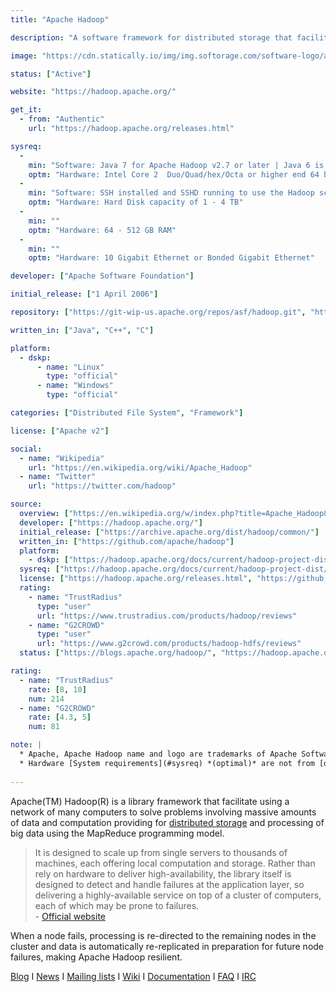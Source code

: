 ```yaml
---
title: "Apache Hadoop"

description: "A software framework for distributed storage that facilitates using a network of many computers to solve problems involving massive amounts of data and computation using MapReduce programming model"

image: "https://cdn.statically.io/img/img.softorage.com/software-logo/apache-hadoop.png?h=80"

status: ["Active"]

website: "https://hadoop.apache.org/"

get_it:
  - from: "Authentic"
    url: "https://hadoop.apache.org/releases.html"

sysreq:
  -
    min: "Software: Java 7 for Apache Hadoop v2.7 or later | Java 6 is supported by v2.6 or earlier"
    optm: "Hardware: Intel Core 2  Duo/Quad/hex/Octa or higher end 64 bit processor PC or Laptop (Minimum operating frequency of 2.5GHz)"
  -
    min: "Software: SSH installed and SSHD running to use the Hadoop scripts that manage remote Hadoop daemons"
    optm: "Hardware: Hard Disk capacity of 1 - 4 TB"
  -
    min: ""
    optm: "Hardware: 64 - 512 GB RAM"
  -
    min: ""
    optm: "Hardware: 10 Gigabit Ethernet or Bonded Gigabit Ethernet"

developer: ["Apache Software Foundation"]

initial_release: ["1 April 2006"]

repository: ["https://git-wip-us.apache.org/repos/asf/hadoop.git", "https://github.com/apache/hadoop"]

written_in: ["Java", "C++", "C"]

platform:
  - dskp:
      - name: "Linux"
        type: "official"
      - name: "Windows"
        type: "official"

categories: ["Distributed File System", "Framework"]

license: ["Apache v2"]

social:
  - name: "Wikipedia"
    url: "https://en.wikipedia.org/wiki/Apache_Hadoop"
  - name: "Twitter"
    url: "https://twitter.com/hadoop"

source:
  overview: ["https://en.wikipedia.org/w/index.php?title=Apache_Hadoop&oldid=878713646", "https://hadoop.apache.org/", "https://hortonworks.com/apache/hadoop/"]
  developer: ["https://hadoop.apache.org/"]
  initial_release: ["https://archive.apache.org/dist/hadoop/common/"]
  written_in: ["https://github.com/apache/hadoop"]
  platform:
    - dskp: ["https://hadoop.apache.org/docs/current/hadoop-project-dist/hadoop-common/SingleCluster.html", "https://wiki.apache.org/hadoop/Hadoop2OnWindows"]
  sysreq: ["https://hadoop.apache.org/docs/current/hadoop-project-dist/hadoop-common/SingleCluster.html", "https://wiki.apache.org/hadoop/HadoopJavaVersions", "https://www.dezyre.com/article/what-are-the-pre-requisites-to-learn-hadoop/170"]
  license: ["https://hadoop.apache.org/releases.html", "https://github.com/apache/hadoop/blob/trunk/LICENSE.txt"]
  rating:
    - name: "TrustRadius"
      type: "user"
      url: "https://www.trustradius.com/products/hadoop/reviews"
    - name: "G2CROWD"
      type: "user"
      url: "https://www.g2crowd.com/products/hadoop-hdfs/reviews"
  status: ["https://blogs.apache.org/hadoop/", "https://hadoop.apache.org/"]

rating:
  - name: "TrustRadius"
    rate: [8, 10]
    num: 214
  - name: "G2CROWD"
    rate: [4.3, 5]
    num: 81

note: |
  * Apache, Apache Hadoop name and logo are trademarks of Apache Software Foundation.
  * Hardware [System requirements](#sysreq) *(optimal)* are not from [official website](https://hadoop.apache.org/).
  
---
```

  Apache(TM) Hadoop(R) is a library framework that facilitate using a network of many computers to solve problems involving massive amounts of data and computation providing for [distributed storage](/categories/distributed-file-system) and processing of big data using the MapReduce programming model.
  
  > It is designed to scale up from single servers to thousands of machines, each offering local computation and storage. Rather than rely on hardware to deliver high-availability, the library itself is designed to detect and handle failures at the application layer, so delivering a highly-available service on top of a cluster of computers, each of which may be prone to failures.  
  > \- [Official website](https://hadoop.apache.org/)
  
  When a node fails, processing is re-directed to the remaining nodes in the cluster and data is automatically re-replicated in preparation for future node failures, making Apache Hadoop resilient.
  
  [Blog](https://blogs.apache.org/hadoop/) I [News](https://hadoop.apache.org/news.html) I [Mailing lists](https://hadoop.apache.org/mailing_lists.html) I [Wiki](https://wiki.apache.org/hadoop) I [Documentation](https://hadoop.apache.org/docs/current/) I [FAQ](https://wiki.apache.org/hadoop/FAQ) I [IRC](https://webchat.freenode.net/?channels=hadoop)


